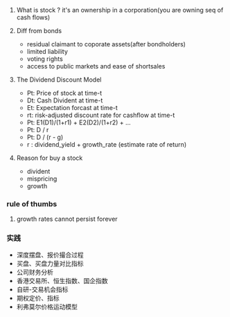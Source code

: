 1. What is stock ? 
    it's an ownership in a corporation(you are owning seq of cash flows)
2. Diff from bonds
    - residual claimant to coporate assets(after bondholders)
    - limited liability
    - voting rights
    - access to public markets and ease of shortsales

3. The Dividend Discount Model
    - Pt: Price of stock at time-t
    - Dt: Cash Divident at time-t
    - Et: Expectation forcast at time-t
    - rt: risk-adjusted discount rate for cashflow at time-t
    - Pt: E1(D1)/(1+r1) + E2(D2)/(1+r2) + ...
    - Pt: D / r
    - Pt: D / (r - g)
    - r : dividend_yield + growth_rate (estimate rate of return)

4. Reason for buy a stock
    - divident
    - mispricing
    - growth

### rule of thumbs
1. growth rates cannot persist forever


### 实践

- 深度摆盘、报价撮合过程
- 买盘、买盘力量对比指标
- 公司财务分析
- 香港交易所、恒生指数、国企指数
- 自研-交易机会指标
- 期权定价、指标
- 利弗莫尔价格运动模型